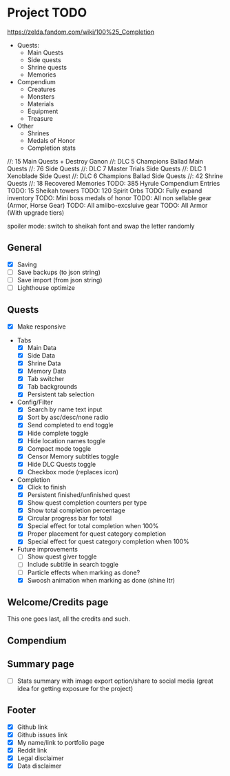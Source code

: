 # Project TODO

<https://zelda.fandom.com/wiki/100%25_Completion>

- Quests:
  - Main Quests
  - Side quests
  - Shrine quests
  - Memories
- Compendium
  - Creatures
  - Monsters
  - Materials
  - Equipment
  - Treasure
- Other
  - Shrines
  - Medals of Honor
  - Completion stats

//: 15 Main Quests + Destroy Ganon
//: DLC 5 Champions Ballad Main Quests
//: 76 Side Quests
//: DLC 7 Master Trials Side Quests
//: DLC 1 Xenoblade Side Quest
//: DLC 6 Champions Ballad Side Quests
//: 42 Shrine Quests
//: 18 Recovered Memories
TODO: 385 Hyrule Compendium Entries
TODO: 15 Sheikah towers
TODO: 120 Spirit Orbs
TODO: Fully expand inventory
TODO: Mini boss medals of honor
TODO: All non sellable gear (Armor, Horse Gear)
TODO: All amiibo-excsluive gear
TODO: All Armor (With upgrade tiers)

spoiler mode: switch to sheikah font and swap the letter randomly

## General

- [x] Saving
- [ ] Save backups (to json string)
- [ ] Save import (from json string)
- [ ] Lighthouse optimize
  
## Quests

- [x] Make responsive

- Tabs
  - [x] Main Data
  - [x] Side Data
  - [x] Shrine Data
  - [x] Memory Data
  - [x] Tab switcher
  - [x] Tab backgrounds
  - [x] Persistent tab selection

- Config/Filter
  - [x] Search by name text input
  - [x] Sort by asc/desc/none radio
  - [x] Send completed to end toggle
  - [x] Hide complete toggle
  - [x] Hide location names toggle
  - [x] Compact mode toggle
  - [x] Censor Memory subtitles toggle
  - [x] Hide DLC Quests toggle
  - [x] Checkbox mode (replaces icon)

- Completion
  - [x] Click to finish
  - [x] Persistent finished/unfinished quest
  - [x] Show quest completion counters per type
  - [x] Show total completion percentage
  - [x] Circular progress bar for total
  - [x] Special effect for total completion when 100%
  - [x] Proper placement for quest category completion
  - [x] Special effect for quest category completion when 100%

- Future improvements
  - [ ] Show quest giver toggle
  - [ ] Include subtitle in search toggle
  - [ ] Particle effects when marking as done?
  - [x] Swoosh animation when marking as done (shine ltr)

## Welcome/Credits page

This one goes last, all the credits and such.

## Compendium

## Summary page

- [ ] Stats summary with image export option/share to social media (great idea for getting exposure for the project)

## Footer

- [x] Github link
- [x] Github issues link
- [x] My name/link to portfolio page
- [x] Reddit link
- [x] Legal disclaimer
- [x] Data disclaimer
